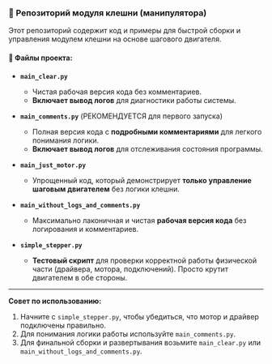 ### 🦀 Репозиторий модуля клешни (манипулятора)

Этот репозиторий содержит код и примеры для быстрой сборки и управления модулем клешни на основе шагового двигателя.

#### 📁 Файлы проекта:

*   **`main_clear.py`**
    *   Чистая рабочая версия кода без комментариев.
    *   **Включает вывод логов** для диагностики работы системы.

*   **`main_comments.py`** (РЕКОМЕНДУЕТСЯ для первого запуска)
    *   Полная версия кода с **подробными комментариями** для легкого понимания логики.
    *   **Включает вывод логов** для отслеживания состояния программы.

*   **`main_just_motor.py`**
    *   Упрощенный код, который демонстрирует **только управление шаговым двигателем** без логики клешни.

*   **`main_without_logs_and_comments.py`**
    *   Максимально лаконичная и чистая **рабочая версия кода** без логирования и комментариев.

*   **`simple_stepper.py`**
    *   **Тестовый скрипт** для проверки корректной работы физической части (драйвера, мотора, подключений). Просто крутит двигателем в обе стороны.

---

**Совет по использованию:**
1.  Начните с `simple_stepper.py`, чтобы убедиться, что мотор и драйвер подключены правильно.
2.  Для понимания логики работы используйте `main_comments.py`.
3.  Для финальной сборки и развертывания возьмите `main_clear.py` или `main_without_logs_and_comments.py`.
